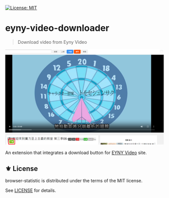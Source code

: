 [![License: MIT](https://img.shields.io/badge/License-MIT-green.svg)](https://opensource.org/licenses/MIT)

# eyny-video-downloader
> Download video from Eyny Video

<p align="center">
<img src="./etc/screen.png" />
</p>

An extension that integrates a download button for [EYNY Video][] site.

## ⚜️ License

browser-statistic is distributed under the terms of the MIT license.

See [LICENSE](./LICENSE) for details.


<!-- Links -->

[EYNY Video]: https://video.eyny.com/video
